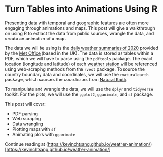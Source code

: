 # Turn Tables into Animations Using R

Presenting data with temporal and geographic features are often more engaging through animations and maps. This post will give a walkthrough on using R to extract the data from public sources, wrangle the data, and create an animation of a map.

The data we will be using is the [daily weather summaries of 2020](https://digital.nmla.metoffice.gov.uk/SO_72b4d5a3-e5f0-41dc-a31d-1a3c8c4f1f59/) provided by the [Met Office](https://www.metoffice.gov.uk/) (based in the UK). The data is stored as tables within a PDF, which we will have to parse using the `pdftools` package. The exact location (longitude and latitude) of each [weather station](https://www.metoffice.gov.uk/research/climate/maps-and-data/uk-synoptic-and-climate-stations) will be referenced using web-scraping methods from the `rvest` package. To source the country boundary data and coordinates, we will use the `rnaturalearth` package, which sources the coordinates from [Natural Earth](https://www.naturalearthdata.com/).

To manipulate and wrangle the data, we will use the `dplyr` and `tidyverse` toolkit. For the plots, we will use the `ggplot2`, `gganimate`, and `sf` package.

This post will cover:

- PDF parsing
- Web scraping
- Data wrangling
- Plotting maps with `sf`
- Animating plots with `gganimate`

Continue reading at (https://kevinchtsang.github.io/weather-animation/)[https://kevinchtsang.github.io/weather-animation/]